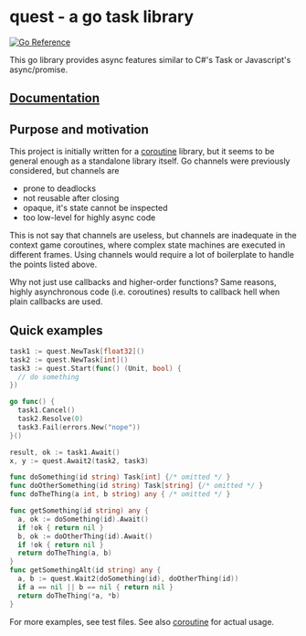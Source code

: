 # quest - a go task library

[![Go Reference](https://pkg.go.dev/badge/github.com/nvlled/quest.svg)](https://pkg.go.dev/github.com/nvlled/quest)

This go library provides async features similar to C#'s Task or Javascript's
async/promise.

## [Documentation](https://pkg.go.dev/github.com/nvlled/quest)

## Purpose and motivation

This project is initially written for a [coroutine](#TODO) library,
but it seems to be general enough as a standalone library itself.
Go channels were previously considered, but channels are

- prone to deadlocks
- not reusable after closing
- opaque, it's state cannot be inspected
- too low-level for highly async code

This is not say that channels are useless, but channels
are inadequate in the context game coroutines,
where complex state machines are executed in different frames.
Using channels would require a lot of boilerplate to handle
the points listed above.

Why not just use callbacks and higher-order functions?
Same reasons, highly asynchronous code (i.e. coroutines)
results to callback hell when plain callbacks are used.

## Quick examples

```go
task1 := quest.NewTask[float32]()
task2 := quest.NewTask[int]()
task3 := quest.Start(func() (Unit, bool) {
  // do something
})

go func() {
  task1.Cancel()
  task2.Resolve(0)
  task3.Fail(errors.New("nope"))
}()

result, ok := task1.Await()
x, y := quest.Await2(task2, task3)
```

```go
func doSomething(id string) Task[int] {/* omitted */ }
func doOtherSomething(id string) Task[string] {/* omitted */ }
func doTheThing(a int, b string) any { /* omitted */ }

func getSomething(id string) any {
  a, ok := doSomething(id).Await()
  if !ok { return nil }
  b, ok := doOtherThing(id).Await()
  if !ok { return nil }
  return doTheThing(a, b)
}
func getSomethingAlt(id string) any {
  a, b := quest.Wait2(doSomething(id), doOtherThing(id))
  if a == nil || b == nil { return nil }
  return doTheThing(*a, *b)
}
```

For more examples, see test files. See also [coroutine](#TODO)
for actual usage.
